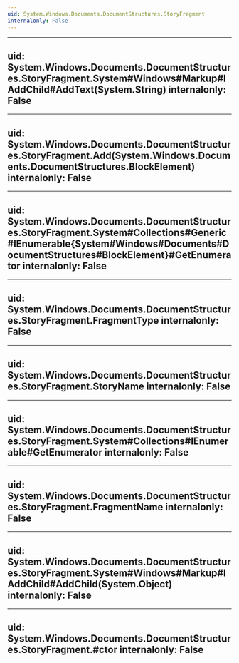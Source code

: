 ```yaml
---
uid: System.Windows.Documents.DocumentStructures.StoryFragment
internalonly: False
---
```


---
uid: System.Windows.Documents.DocumentStructures.StoryFragment.System#Windows#Markup#IAddChild#AddText(System.String)
internalonly: False
---

---
uid: System.Windows.Documents.DocumentStructures.StoryFragment.Add(System.Windows.Documents.DocumentStructures.BlockElement)
internalonly: False
---

---
uid: System.Windows.Documents.DocumentStructures.StoryFragment.System#Collections#Generic#IEnumerable{System#Windows#Documents#DocumentStructures#BlockElement}#GetEnumerator
internalonly: False
---

---
uid: System.Windows.Documents.DocumentStructures.StoryFragment.FragmentType
internalonly: False
---

---
uid: System.Windows.Documents.DocumentStructures.StoryFragment.StoryName
internalonly: False
---

---
uid: System.Windows.Documents.DocumentStructures.StoryFragment.System#Collections#IEnumerable#GetEnumerator
internalonly: False
---

---
uid: System.Windows.Documents.DocumentStructures.StoryFragment.FragmentName
internalonly: False
---

---
uid: System.Windows.Documents.DocumentStructures.StoryFragment.System#Windows#Markup#IAddChild#AddChild(System.Object)
internalonly: False
---

---
uid: System.Windows.Documents.DocumentStructures.StoryFragment.#ctor
internalonly: False
---
